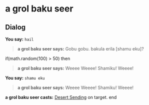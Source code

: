 # a grol baku seer
## Dialog

**You say:** `hail`



>**a grol baku seer says:** Gobu gobu. bakula erila [shamu eku]?


if(math.random(100) > 50) then



>**a grol baku seer says:** Weeee Weeee! Shamiku! Weeee!


**You say:** `shamu eku`



>**a grol baku seer says:** Weeee Weeee! Shamiku! Weeee!


**a grol baku seer casts:** [Desert Sending](/spell/2063) on target.
end
